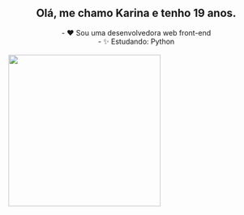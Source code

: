 
<h2 align="center"> Olá, me chamo Karina e tenho 19 anos. </h2>
<div align="center">
- ❤️ Sou uma desenvolvedora web front-end </br>
- ✨ Estudando: Python 
</div></br>
<div align="center" style="display:inline;">
<img src="https://cdn.discordapp.com/attachments/725539486951538750/898375155527602206/download20211004220110.png"  style='width:300px'/>
</div>
